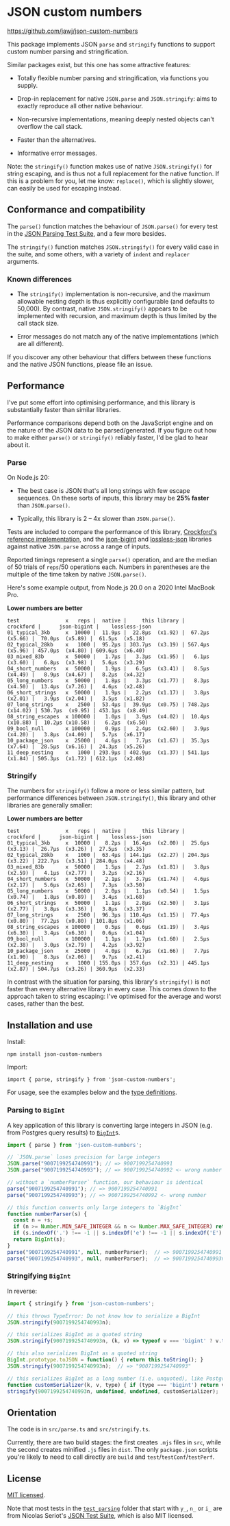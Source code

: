 # JSON custom numbers

https://github.com/jawj/json-custom-numbers

This package implements JSON `parse` and `stringify` functions to support custom number parsing and stringification.

Similar packages exist, but this one has some attractive features:

* Totally flexible number parsing and stringification, via functions you supply.

* Drop-in replacement for native `JSON.parse` and `JSON.stringify`: aims to exactly reproduce all other native behaviour.

* Non-recursive implementations, meaning deeply nested objects can't overflow the call stack.

* Faster than the alternatives.

* Informative error messages.

Note: the `stringify()` function makes use of native `JSON.stringify()` for string escaping, and is thus not a full replacement for the native function. If this is a problem for you, let me know: `replace()`, which is slightly slower, can easily be used for escaping instead.


## Conformance and compatibility

The `parse()` function matches the behaviour of `JSON.parse()` for every test in the [JSON Parsing Test Suite](https://github.com/nst/JSONTestSuite), and a few more besides.

The `stringify()` function matches `JSON.stringify()` for every valid case in the suite, and some others, with a variety of `indent` and `replacer` arguments.


### Known differences

* The `stringify()` implementation is non-recursive, and the maximum allowable nesting depth is thus explicitly configurable (and defaults to 50,000). By contrast, native `JSON.stringify()` appears to be implemented with recursion, and maximum depth is thus limited by the call stack size.

* Error messages do not match any of the native implementations (which are all different).

If you discover any other behaviour that differs between these functions and the native JSON functions, please file an issue.


## Performance

I've put some effort into optimising performance, and this library is substantially faster than similar libraries.

Performance comparisons depend both on the JavaScript engine and on the nature of the JSON data to be parsed/generated. If you figure out how to make either `parse()` or `stringify()` reliably faster, I'd be glad to hear about it.


### Parse

On Node.js 20:

* The best case is JSON that's all long strings with few escape sequences. On these sorts of inputs, this library may be **25% faster** than `JSON.parse()`.

* Typically, this library is 2 – 4x slower than `JSON.parse()`.

Tests are included to compare the performance of this library, [Crockford's reference implementation](https://github.com/douglascrockford/JSON-js/blob/03157639c7a7cddd2e9f032537f346f1a87c0f6d/json_parse.js), and the [json-bigint](https://www.npmjs.com/package/json-bigint) and [lossless-json](https://www.npmjs.com/package/lossless-json) libraries against native `JSON.parse` across a range of inputs. 

Reported timings represent a single `parse()` operation, and are the median of 50 trials of `reps`/50 operations each. Numbers in parentheses are the multiple of the time taken by native `JSON.parse()`.

Here's some example output, from Node.js 20.0 on a 2020 Intel MacBook Pro.

**Lower numbers are better**

```
test               x   reps |  native |     this library |        crockford |      json-bigint |    lossless-json
01_typical_3kb     x  10000 |  11.9μs |  22.8μs  (x1.92) |  67.2μs  (x5.66) |  70.0μs  (x5.89) |  61.5μs  (x5.18)
02_typical_28kb    x   1000 |  95.2μs | 303.7μs  (x3.19) | 567.4μs  (x5.96) | 457.0μs  (x4.80) | 609.6μs  (x6.40)
03_mixed_83b       x  50000 |   1.7μs |   3.3μs  (x1.95) |   6.1μs  (x3.60) |   6.8μs  (x3.98) |   5.6μs  (x3.29)
04_short_numbers   x  50000 |   1.9μs |   6.5μs  (x3.41) |   8.5μs  (x4.49) |   8.9μs  (x4.67) |   8.2μs  (x4.32)
05_long_numbers    x  50000 |   1.8μs |   3.3μs  (x1.77) |   8.3μs  (x4.50) |  13.4μs  (x7.26) |   4.6μs  (x2.48)
06_short_strings   x  50000 |   1.9μs |   2.2μs  (x1.17) |   3.8μs  (x2.01) |   3.9μs  (x2.04) |   3.5μs  (x1.82)
07_long_strings    x   2500 |  53.4μs |  39.9μs  (x0.75) | 748.2μs (x14.02) | 530.7μs  (x9.95) | 453.1μs  (x8.49)
08_string_escapes  x 100000 |   1.0μs |   3.9μs  (x4.02) |  10.4μs (x10.88) |  10.2μs (x10.58) |   6.2μs  (x6.50)
09_bool_null       x 100000 |   0.9μs |   2.4μs  (x2.60) |   3.9μs  (x4.20) |   3.8μs  (x4.09) |   5.7μs  (x6.17)
10_package_json    x  25000 |   4.6μs |   7.7μs  (x1.67) |  35.3μs  (x7.64) |  28.5μs  (x6.16) |  24.3μs  (x5.26)
11_deep_nesting    x   1000 | 293.9μs | 402.9μs  (x1.37) | 541.1μs  (x1.84) | 505.3μs  (x1.72) | 612.1μs  (x2.08)
```

### Stringify

The numbers for `stringify()` follow a more or less similar pattern, but performance differences between `JSON.stringify()`, this library and other libraries are generally smaller:

**Lower numbers are better**

```
test               x   reps |  native |     this library |        crockford |      json-bigint |    lossless-json
01_typical_3kb     x  10000 |   8.2μs |  16.4μs  (x2.00) |  25.6μs  (x3.13) |  26.7μs  (x3.26) |  27.5μs  (x3.35)
02_typical_28kb    x   1000 |  63.4μs | 144.1μs  (x2.27) | 204.3μs  (x3.22) | 222.7μs  (x3.51) | 284.0μs  (x4.48)
03_mixed_83b       x  50000 |   1.5μs |   2.7μs  (x1.81) |   3.8μs  (x2.59) |   4.1μs  (x2.77) |   3.2μs  (x2.16)
04_short_numbers   x  50000 |   2.1μs |   3.7μs  (x1.74) |   4.6μs  (x2.17) |   5.6μs  (x2.65) |   7.3μs  (x3.50)
05_long_numbers    x  50000 |   2.0μs |   1.1μs  (x0.54) |   1.5μs  (x0.74) |   1.8μs  (x0.89) |   3.4μs  (x1.68)
06_short_strings   x  50000 |   1.1μs |   2.8μs  (x2.50) |   3.1μs  (x2.77) |   3.8μs  (x3.36) |   3.8μs  (x3.37)
07_long_strings    x   2500 |  96.3μs | 110.4μs  (x1.15) |  77.4μs  (x0.80) |  77.2μs  (x0.80) | 101.8μs  (x1.06)
08_string_escapes  x 100000 |   0.5μs |   0.6μs  (x1.19) |   3.4μs  (x6.30) |   3.4μs  (x6.30) |   0.6μs  (x1.04)
09_bool_null       x 100000 |   1.1μs |   1.7μs  (x1.60) |   2.5μs  (x2.38) |   3.0μs  (x2.79) |   4.2μs  (x3.92)
10_package_json    x  25000 |   4.0μs |   6.7μs  (x1.66) |   7.7μs  (x1.90) |   8.3μs  (x2.06) |   9.7μs  (x2.41)
11_deep_nesting    x   1000 | 155.0μs | 357.6μs  (x2.31) | 445.1μs  (x2.87) | 504.7μs  (x3.26) | 360.9μs  (x2.33)
```

In contrast with the situation for parsing, this library's `stringify()` is not faster than every alternative library in every case. This comes down to the approach taken to string escaping: I've optimised for the average and worst cases, rather than the best.


## Installation and use

Install:

`npm install json-custom-numbers`

Import:

`import { parse, stringify } from 'json-custom-numbers';`

For usage, see the examples below and the [type definitions](dist/index.d.ts).


### Parsing to `BigInt`

A key application of this library is converting large integers in JSON (e.g. from Postgres query results) to [`BigInt`](https://developer.mozilla.org/en-US/docs/Web/JavaScript/Reference/Global_Objects/BigInt)s.

```javascript
import { parse } from 'json-custom-numbers';

// `JSON.parse` loses precision for large integers
JSON.parse("9007199254740991"); // => 9007199254740991
JSON.parse("9007199254740993"); // => 9007199254740992 <- wrong number

// without a `numberParser` function, our behaviour is identical
parse("9007199254740991"); // => 9007199254740991
parse("9007199254740993"); // => 9007199254740992 <- wrong number

// this function converts only large integers to `BigInt`
function numberParser(s) {
  const n = +s;
  if (n >= Number.MIN_SAFE_INTEGER && n <= Number.MAX_SAFE_INTEGER) return n;
  if (s.indexOf('.') !== -1 || s.indexOf('e') !== -1 || s.indexOf('E') !== -1) return n;
  return BigInt(s);
}
parse("9007199254740991", null, numberParser);  // => 9007199254740991
parse("9007199254740993", null, numberParser);  // => 9007199254740993n <- now correct
```

### Stringifying `BigInt`

In reverse:

```javascript
import { stringify } from 'json-custom-numbers';

// this throws TypeError: Do not know how to serialize a BigInt
JSON.stringify(9007199254740993n);

// this serializes BigInt as a quoted string
JSON.stringify(9007199254740993n, (k, v) => typeof v === 'bigint' ? v.toString() : v);  // => "9007199254740993"

// this also serializes BigInt as a quoted string
BigInt.prototype.toJSON = function() { return this.toString(); }
JSON.stringify(9007199254740993n);  // => "9007199254740993"

// this serializes BigInt as a long number (i.e. unquoted), like Postgres does
function customSerializer(k, v, type) { if (type === 'bigint') return v.toString(); }
stringify(9007199254740993n, undefined, undefined, customSerializer);  // => 9007199254740993
```


## Orientation

The code is in `src/parse.ts` and `src/stringify.ts`.

Currently, there are two build stages: the first creates `.mjs` files in `src`, while the second creates minified `.js` files in `dist`. The only `package.json` scripts you're likely to need to call directly are `build` and `test`/`testConf`/`testPerf`.


## License

[MIT licensed](LICENSE).

Note that most tests in the [`test_parsing`](test/test_parsing/) folder that start with `y_`, `n_` or `i_` are from Nicolas Seriot's [JSON Test Suite](https://github.com/nst/JSONTestSuite), which is also MIT licensed.
